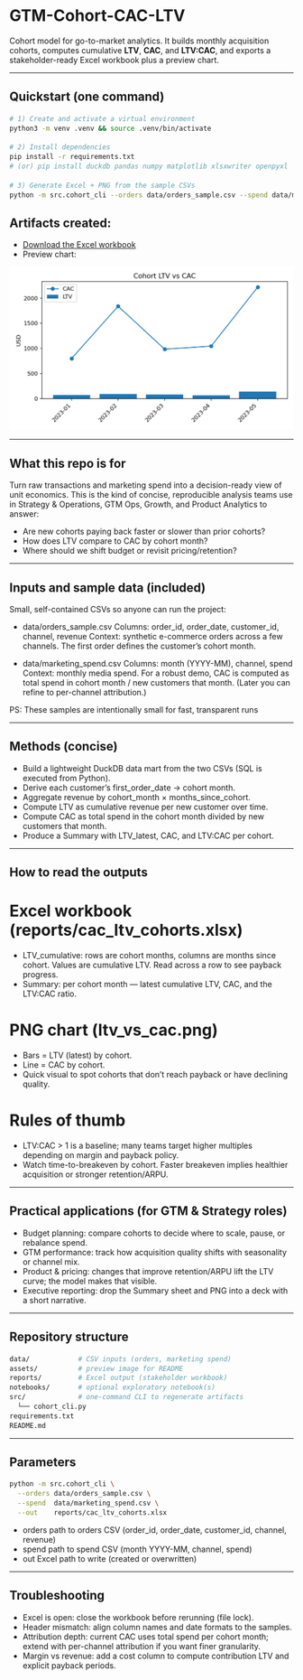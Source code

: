 # GTM-Cohort-CAC-LTV

Cohort model for go-to-market analytics. It builds monthly acquisition cohorts, computes cumulative **LTV**, **CAC**, and **LTV:CAC**, and exports a stakeholder-ready Excel workbook plus a preview chart.

---

## Quickstart (one command)

```bash
# 1) Create and activate a virtual environment
python3 -m venv .venv && source .venv/bin/activate

# 2) Install dependencies
pip install -r requirements.txt
# (or) pip install duckdb pandas numpy matplotlib xlsxwriter openpyxl

# 3) Generate Excel + PNG from the sample CSVs
python -m src.cohort_cli --orders data/orders_sample.csv --spend data/marketing_spend.csv --out reports/cac_ltv_cohorts.xlsx

```

## Artifacts created:

- [Download the Excel workbook](reports/cac_ltv_cohorts.xlsx)
- Preview chart:

![LTV vs CAC](assets/ltv_vs_cac.png)

---

## What this repo is for

Turn raw transactions and marketing spend into a decision-ready view of unit economics. This is the kind of concise, reproducible analysis teams use in Strategy & Operations, GTM Ops, Growth, and Product Analytics to answer:

- Are new cohorts paying back faster or slower than prior cohorts?
- How does LTV compare to CAC by cohort month?
- Where should we shift budget or revisit pricing/retention?

---

## Inputs and sample data (included)

Small, self-contained CSVs so anyone can run the project:

- data/orders_sample.csv
Columns: order_id, order_date, customer_id, channel, revenue
Context: synthetic e-commerce orders across a few channels. The first order defines the customer’s cohort month.

- data/marketing_spend.csv
Columns: month (YYYY-MM), channel, spend
Context: monthly media spend. For a robust demo, CAC is computed as total spend in cohort month / new customers that month.
(Later you can refine to per-channel attribution.)

PS: These samples are intentionally small for fast, transparent runs

--- 

## Methods (concise)

- Build a lightweight DuckDB data mart from the two CSVs (SQL is executed from Python).
- Derive each customer’s first_order_date → cohort month.
- Aggregate revenue by cohort_month × months_since_cohort.
- Compute LTV as cumulative revenue per new customer over time.
- Compute CAC as total spend in the cohort month divided by new customers that month.
- Produce a Summary with LTV_latest, CAC, and LTV:CAC per cohort.

---

## How to read the outputs

# Excel workbook (reports/cac_ltv_cohorts.xlsx)
- LTV_cumulative: rows are cohort months, columns are months since cohort. Values are cumulative LTV. Read across a row to see payback progress.
- Summary: per cohort month — latest cumulative LTV, CAC, and the LTV:CAC ratio.

# PNG chart (ltv_vs_cac.png)

- Bars = LTV (latest) by cohort.
- Line = CAC by cohort.
- Quick visual to spot cohorts that don’t reach payback or have declining quality.

# Rules of thumb

- LTV:CAC > 1 is a baseline; many teams target higher multiples depending on margin and payback policy.
- Watch time-to-breakeven by cohort. Faster breakeven implies healthier acquisition or stronger retention/ARPU.

---

## Practical applications (for GTM & Strategy roles)

- Budget planning: compare cohorts to decide where to scale, pause, or rebalance spend.
- GTM performance: track how acquisition quality shifts with seasonality or channel mix.
- Product & pricing: changes that improve retention/ARPU lift the LTV curve; the model makes that visible.
- Executive reporting: drop the Summary sheet and PNG into a deck with a short narrative.

---

## Repository structure

```bash
data/            # CSV inputs (orders, marketing spend)
assets/          # preview image for README
reports/         # Excel output (stakeholder workbook)
notebooks/       # optional exploratory notebook(s)
src/             # one-command CLI to regenerate artifacts
  └── cohort_cli.py
requirements.txt
README.md

```

---

## Parameters

```bash
python -m src.cohort_cli \
  --orders data/orders_sample.csv \
  --spend  data/marketing_spend.csv \
  --out    reports/cac_ltv_cohorts.xlsx
```

- orders path to orders CSV (order_id, order_date, customer_id, channel, revenue)
- spend path to spend CSV (month YYYY-MM, channel, spend)
- out Excel path to write (created or overwritten)

---

## Troubleshooting

- Excel is open: close the workbook before rerunning (file lock).
- Header mismatch: align column names and date formats to the samples.
- Attribution depth: current CAC uses total spend per cohort month; extend with per-channel attribution if you want finer granularity.
- Margin vs revenue: add a cost column to compute contribution LTV and explicit payback periods.


